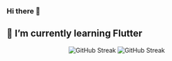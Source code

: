 ### Hi there 👋
## 🌱 I’m currently learning Flutter

<center>
  
  ![GitHub Streak](https://github-readme-streak-stats.herokuapp.com?user=dieginin&hide_border=true&border_radius=0)
  ![GitHub Streak](https://github-readme-streak-stats.herokuapp.com?user=dieginin&theme=transparent&hide_border=true&border_radius=0&mode=weekly)
  
</center>
  
  
<!--
**dieginin/dieginin** is a ✨ _special_ ✨ repository because its `README.md` (this file) appears on your GitHub profile.

Here are some ideas to get you started:

- 🔭 I’m currently working on ...
- 🌱 I’m currently learning ...
- 👯 I’m looking to collaborate on ...
- 🤔 I’m looking for help with ...
- 💬 Ask me about ...
- 📫 How to reach me: ...
- 😄 Pronouns: ...
- ⚡ Fun fact: ...
-->
